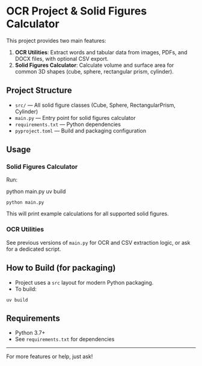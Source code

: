 # OCR Project & Solid Figures Calculator

This project provides two main features:

1. **OCR Utilities**: Extract words and tabular data from images, PDFs, and DOCX files, with optional CSV export.
2. **Solid Figures Calculator**: Calculate volume and surface area for common 3D shapes (cube, sphere, rectangular prism, cylinder).

## Project Structure

- `src/` — All solid figure classes (Cube, Sphere, RectangularPrism, Cylinder)
- `main.py` — Entry point for solid figures calculator
- `requirements.txt` — Python dependencies
- `pyproject.toml` — Build and packaging configuration

## Usage

### Solid Figures Calculator

Run:

python main.py
uv build
```
python main.py
```

This will print example calculations for all supported solid figures.

### OCR Utilities

See previous versions of `main.py` for OCR and CSV extraction logic, or ask for a dedicated script.

## How to Build (for packaging)

- Project uses a `src` layout for modern Python packaging.
- To build:

```
uv build
```

## Requirements

- Python 3.7+
- See `requirements.txt` for dependencies

---

For more features or help, just ask!

